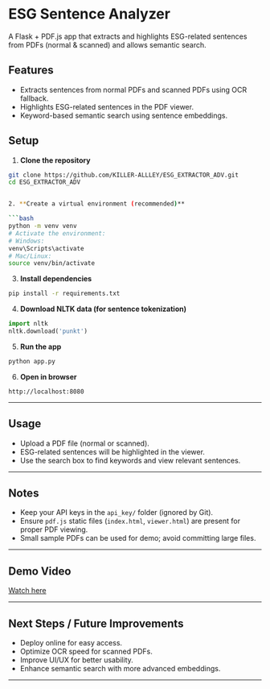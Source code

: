 # ESG Sentence Analyzer

A Flask + PDF.js app that extracts and highlights ESG-related sentences from PDFs (normal & scanned) and allows semantic search.

## Features
- Extracts sentences from normal PDFs and scanned PDFs using OCR fallback.
- Highlights ESG-related sentences in the PDF viewer.
- Keyword-based semantic search using sentence embeddings.

## Setup

1. **Clone the repository**
```bash
git clone https://github.com/KILLER-ALLLEY/ESG_EXTRACTOR_ADV.git
cd ESG_EXTRACTOR_ADV


2. **Create a virtual environment (recommended)**

```bash
python -m venv venv
# Activate the environment:
# Windows:
venv\Scripts\activate
# Mac/Linux:
source venv/bin/activate
```

3. **Install dependencies**

```bash
pip install -r requirements.txt
```

4. **Download NLTK data (for sentence tokenization)**

```python
import nltk
nltk.download('punkt')
```

5. **Run the app**

```bash
python app.py
```

6. **Open in browser**

```
http://localhost:8080
```

---

## Usage

* Upload a PDF file (normal or scanned).
* ESG-related sentences will be highlighted in the viewer.
* Use the search box to find keywords and view relevant sentences.

---

## Notes

* Keep your API keys in the `api_key/` folder (ignored by Git).
* Ensure `pdf.js` static files (`index.html`, `viewer.html`) are present for proper PDF viewing.
* Small sample PDFs can be used for demo; avoid committing large files.

---

## Demo Video

[Watch here](https://www.loom.com/share/314735c7414d4129b421ac5b5a53c3e0?sid=fb5db2d4-044b-4db0-ac8a-7d97fdd9c5d9) 

---

## Next Steps / Future Improvements

* Deploy online for easy access.
* Optimize OCR speed for scanned PDFs.
* Improve UI/UX for better usability.
* Enhance semantic search with more advanced embeddings.
---
